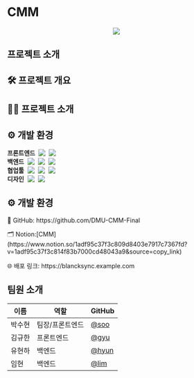 # CMM
<p align="center">
  <img src="https://capsule-render.vercel.app/api?type=wave&color=EDE9F2&height=300&section=header&text=Blanck%20Sync&fontSize=60&fontColor=3B3740&animation=fadeIn" />
</p>

## 프로젝트 소개
## 🛠️ 프로젝트 개요



## 🧑‍💻 프로젝트 소개



## ⚙️ 개발 환경

<div style="display: flex; justify-content: center; gap: 20px; flex-wrap: wrap;">

</div>
<div style="display: flex; align-items: center; gap: 8px; margin: 0;">
  <h4 style="margin: 0;">프론트엔드</h4>
  <img src="https://img.shields.io/badge/React-61DAFB?style=flat&logo=React&logoColor=white" />
  <img src="https://img.shields.io/badge/Typescript-3178C6?style=flat&logo=Typescript&logoColor=white" />
</div>

<div style="display: flex; align-items: center; gap: 8px; margin: 0;">
  <h4 style="margin: 0;">백엔드</h4>
  <img src="https://img.shields.io/badge/Node.js-339933?style=flat&logo=Node.js&logoColor=white" />
  <img src="https://img.shields.io/badge/MySQL-4479A1?style=flat&logo=MySQL&logoColor=white" />
  <img src="https://img.shields.io/badge/AmazonAWS-232F3E?style=flat&logo=Amazon%20AWS&logoColor=white" />
</div>

<div style="display: flex; align-items: center; gap: 8px; margin: 0;">
  <h4 style="margin: 0;">협업툴</h4>
  <img src="https://img.shields.io/badge/Notion-FFFFFF?style=flat&logo=Notion&logoColor=black" />
  <img src="https://img.shields.io/badge/GitHub-181717?style=flat&logo=GitHub&logoColor=white" />
  <img src="https://img.shields.io/badge/Discord-5865F2?style=flat&logo=Discord&logoColor=white" />
</div>

<div style="display: flex; align-items: center; gap: 8px; margin: 0;">
  <h4 style="margin: 0;">디자인</h4>
  <img src="https://img.shields.io/badge/Figma-F24E1E?style=flat&logo=Figma&logoColor=white" />
  <img src="https://img.shields.io/badge/Canva-00C4CC?style=flat&logo=Canva&logoColor=white" />
</div>
</div>




## ⚙️ 개발 환경
<p>🐙 GitHub: https://github.com/DMU-CMM-Final</p>
<p>🗂 Notion:[CMM](https://www.notion.so/1adf95c37f3c809d8403e7917c7367fd?v=1adf95c37f3c814f83b7000cd48043a9&source=copy_link)</p>
<p>🌐 배포 링크: https://blancksync.example.com</p>


## 팀원 소개
| 이름  | 역할     | GitHub                           |
| --- | ------ | -------------------------------- |
| 박수현 | 팀장/프론트엔드 | [@soo](https://github.com/park-soo-hyeon) |
| 김규한 | 프론트엔드 | [@gyu](https://github.com/gyuhan0114)   |
| 유현하 | 백엔드 | [@hyun](https://github.com/yoohyunha) |
| 임현 | 백엔드 | [@lim](https://github.com/limhyun0319) |



